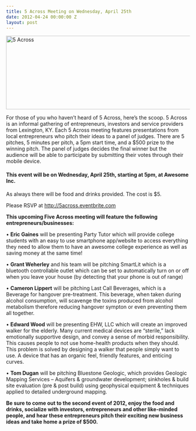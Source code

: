 ```yaml
---
title: 5 Across Meeting on Wednesday, April 25th
date: 2012-04-24 00:00:00 Z
layout: post
---
```

 
<p><img alt="5 Across" class="alignnone" height="201" src="http://evbdn.eventbrite.com/s3-s3/eventlogos/313048/636171807.jpg" title="logo" width="590"/></p>
<p>For those of you who haven&rsquo;t heard of 5 Across, here&rsquo;s the scoop. 5 Across is an informal gathering of entrepreneurs, investors and service providers from Lexington, KY. Each 5 Across meeting features presentations from local entrepreneurs who pitch their ideas to a panel of judges. There are 5 pitches, 5 minutes per pitch, a 5pm start time, and a $500 prize to the winning pitch. The panel of judges decides the final winner but the audience will be able to participate by submitting their votes through their mobile device.</p>

<h4>This event will be on Wednesday, April 25th, starting at 5pm, at Awesome Inc.</h4>
<p></p>
<p>As always there will be food and drinks provided. The cost is $5.</p>
<p>Please RSVP at <a href="http://5across.eventbrite.com" target="_blank">http://5across.eventbrite.com</a></p>
<p><strong>This upcoming Five Across meeting will feature the following entrepreneurs/businesses:</strong></p>
<p>• <strong>Eric Gaines</strong> will be presenting Party Tutor which will provide college students with an easy to use smartphone app/website to access everything they need to allow them to have an awesome college experience as well as saving money at the same time!</p>
<p>• <strong>Grant Weherley</strong> and his team will be pitching SmartLit which is a bluetooth controllable outlet which can be set to automatically turn on or off when you leave your house (by detecting that your phone is out of range)</p>
<p>• <strong>Cameron Lippert</strong> will be pitching Last Call Beverages, which is a Beverage for hangover pre-treatment. This beverage, when taken during alcohol consumption, will scavenge the toxins produced from alcohol metabolism therefore reducing hangover sympton or even preventing them all together.</p>
<p>• <strong>Edward Wood</strong> will be presenting EHW, LLC which will create an improved walker for the elderly. Many current medical devices are &ldquo;sterile,&rdquo; lack emotionally supportive design, and convey a sense of morbid responsibility. This causes people to not use home-health products when they should. This problem is solved by designing a walker that people simply want to use. A device that has an organic feel, friendly features, and enticing curves.</p>
<p>• <strong>Tom Dugan</strong> will be pitching Bluestone Geologic, which provides Geologic Mapping Services – Aquifers &amp; groundwater development; sinkholes &amp; build site evaluation (pre &amp; post build) using geophysical equipment &amp; techniques applied to detailed underground mapping.</p>
<p><strong>Be sure to come out to the second event of 2012, enjoy the food and drinks, socialize with investors, entrepreneurs and other like-minded people, and hear these entrepreneurs pitch their exciting new business ideas and take home a prize of $500.</strong></p>
